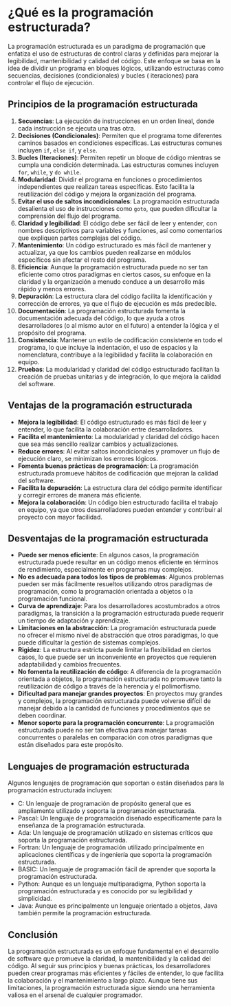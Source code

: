 # ¿Qué es la programación estructurada?

La programación estructurada es un paradigma de programación que enfatiza el uso de estructuras de control claras y
definidas para mejorar la legibilidad, mantenibilidad y calidad del código. Este enfoque se basa en la idea de dividir
un programa en bloques lógicos, utilizando estructuras como secuencias, decisiones (condicionales) y bucles (
iteraciones) para controlar el flujo de ejecución.

## Principios de la programación estructurada

1. **Secuencias**: La ejecución de instrucciones en un orden lineal, donde cada instrucción se ejecuta una tras otra.
2. **Decisiones (Condicionales)**: Permiten que el programa tome diferentes caminos basados en condiciones específicas.
   Las estructuras comunes incluyen `if`, `else if`, y `else`.
3. **Bucles (Iteraciones)**: Permiten repetir un bloque de código mientras se cumpla una condición determinada. Las
   estructuras comunes incluyen `for`, `while`, y `do while`.
4. **Modularidad**: Dividir el programa en funciones o procedimientos independientes que realizan tareas específicas.
   Esto facilita la reutilización del código y mejora la organización del programa.
5. **Evitar el uso de saltos incondicionales**: La programación estructurada desalienta el uso de instrucciones como
   `goto`, que pueden dificultar la comprensión del flujo del programa.
6. **Claridad y legibilidad**: El código debe ser fácil de leer y entender, con nombres descriptivos para variables y
   funciones, así como comentarios que expliquen partes complejas del código.
7. **Mantenimiento**: Un código estructurado es más fácil de mantener y actualizar, ya que los cambios pueden realizarse
   en módulos específicos sin afectar el resto del programa.
8. **Eficiencia**: Aunque la programación estructurada puede no ser tan eficiente como otros paradigmas en ciertos
   casos, su enfoque en la claridad y la organización a menudo conduce a un desarrollo más rápido y menos errores.
9. **Depuración**: La estructura clara del código facilita la identificación y corrección de errores, ya que el flujo de
   ejecución es más predecible.
10. **Documentación**: La programación estructurada fomenta la documentación adecuada del código, lo que ayuda a otros
    desarrolladores (o al mismo autor en el futuro) a entender la lógica y el propósito del programa.
11. **Consistencia**: Mantener un estilo de codificación consistente en todo el programa, lo que incluye la indentación,
    el uso de espacios y la nomenclatura, contribuye a la legibilidad y facilita la colaboración en equipo.
12. **Pruebas**: La modularidad y claridad del código estructurado facilitan la creación de pruebas unitarias y de
    integración, lo que mejora la calidad del software.

## Ventajas de la programación estructurada

* **Mejora la legibilidad**: El código estructurado es más fácil de leer y entender, lo que facilita la colaboración
  entre desarrolladores.
* **Facilita el mantenimiento**: La modularidad y claridad del código hacen que sea más sencillo realizar cambios y
  actualizaciones.
* **Reduce errores**: Al evitar saltos incondicionales y promover un flujo de ejecución claro, se minimizan los
  errores lógicos.
* **Fomenta buenas prácticas de programación**: La programación estructurada promueve hábitos de codificación que
  mejoran la calidad del software.
* **Facilita la depuración**: La estructura clara del código permite identificar y corregir errores de manera más
  eficiente.
* **Mejora la colaboración**: Un código bien estructurado facilita el trabajo en equipo, ya que otros desarrolladores
  pueden entender y contribuir al proyecto con mayor facilidad.

## Desventajas de la programación estructurada

* **Puede ser menos eficiente**: En algunos casos, la programación estructurada puede resultar en un código menos
  eficiente en términos de rendimiento, especialmente en programas muy complejos.
* **No es adecuada para todos los tipos de problemas**: Algunos problemas pueden ser más fácilmente resueltos utilizando
  otros paradigmas de programación, como la programación orientada a objetos o la programación funcional.
* **Curva de aprendizaje**: Para los desarrolladores acostumbrados a otros paradigmas, la transición a la programación
  estructurada puede requerir un tiempo de adaptación y aprendizaje.
* **Limitaciones en la abstracción**: La programación estructurada puede no ofrecer el mismo nivel de abstracción que
  otros paradigmas, lo que puede dificultar la gestión de sistemas complejos.
* **Rigidez**: La estructura estricta puede limitar la flexibilidad en ciertos casos, lo que puede ser un inconveniente
  en proyectos que requieren adaptabilidad y cambios frecuentes.
* **No fomenta la reutilización de código**: A diferencia de la programación orientada a objetos, la programación
  estructurada no promueve tanto la reutilización de código a través de la herencia y el polimorfismo.
* **Dificultad para manejar grandes proyectos**: En proyectos muy grandes y complejos, la programación estructurada
  puede volverse
  difícil de manejar debido a la cantidad de funciones y procedimientos que se deben coordinar.
* **Menor soporte para la programación concurrente**: La programación estructurada puede no ser tan efectiva para
  manejar tareas concurrentes o paralelas en comparación con otros paradigmas que están diseñados para este propósito.

## Lenguajes de programación estructurada

Algunos lenguajes de programación que soportan o están diseñados para la programación estructurada incluyen:

* C: Un lenguaje de programación de propósito general que es ampliamente utilizado y soporta la programación
  estructurada.
* Pascal: Un lenguaje de programación diseñado específicamente para la enseñanza de la programación estructurada.
* Ada: Un lenguaje de programación utilizado en sistemas críticos que soporta la programación estructurada.
* Fortran: Un lenguaje de programación utilizado principalmente en aplicaciones científicas y de ingeniería que soporta
  la programación estructurada.
* BASIC: Un lenguaje de programación fácil de aprender que soporta la programación estructurada.
* Python: Aunque es un lenguaje multiparadigma, Python soporta la programación estructurada y es conocido por su
  legibilidad y simplicidad.
* Java: Aunque es principalmente un lenguaje orientado a objetos, Java también permite la programación estructurada.

## Conclusión

La programación estructurada es un enfoque fundamental en el desarrollo de software que promueve la claridad, la
mantenibilidad y la calidad del código. Al seguir sus principios y buenas prácticas, los desarrolladores pueden crear
programas más eficientes y fáciles de entender, lo que facilita la colaboración y el mantenimiento a largo plazo. Aunque
tiene sus limitaciones, la programación estructurada sigue siendo una herramienta valiosa en el arsenal de cualquier
programador.